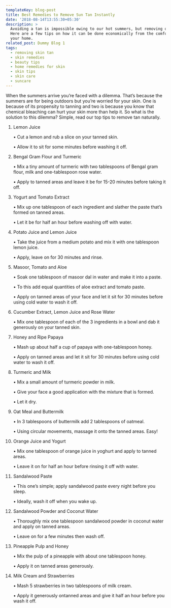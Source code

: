 ```yaml
---
templateKey: blog-post
title: Best Remedies to Remove Sun Tan Instantly
date: '2018-08-14T13:55:30+05:30'
description: >
  Avoiding a tan is impossible owing to our hot summers, but removing one isn’t.
  Here are a few tips on how it can be done economically from the comfort of
  your home.
related_post: Dummy Blog 1
tags:
  - removing skin tan
  - skin remedies
  - beauty tips
  - home remedies for skin
  - skin tips
  - skin care
  - suncare
---
```

When the summers arrive you’re faced with a dilemma. That’s because the summers are for being outdoors but you’re worried for your skin. One is because of its propensity to tanning and two is because you know that chemical bleaching can hurt your skin more than help it. So what is the solution to this dilemma? Simple, read our top tips to remove tan naturally.

1. Lemon Juice

	•	Cut a lemon and rub a slice on your tanned skin.

	•	Allow it to sit for some minutes before washing it off.



2. Bengal Gram Flour and Turmeric

	•	Mix a tiny amount of turmeric with two tablespoons of Bengal gram flour, milk and one-tablespoon rose water.

	•	Apply to tanned areas and leave it be for 15-20 minutes before taking it off.



3. Yogurt and Tomato Extract

	•	Mix up one tablespoon of each ingredient and slather the paste that’s formed on tanned areas.

	•	Let it be for half an hour before washing off with water.



4. Potato Juice and Lemon Juice

	•	Take the juice from a medium potato and mix it with one tablespoon lemon juice.

	•	Apply, leave on for 30 minutes and rinse.



5. Masoor, Tomato and Aloe

	•	Soak one tablespoon of masoor dal in water and make it into a paste.

	•	To this add equal quantities of aloe extract and tomato paste.

	•	Apply on tanned areas of your face and let it sit for 30 minutes before using cold water to wash it off.



6. Cucumber Extract, Lemon Juice and Rose Water

	•	Mix one tablespoon of each of the 3 ingredients in a bowl and dab it generously on your tanned skin.



7. Honey and Ripe Papaya

	•	Mash up about half a cup of papaya with one-tablespoon honey.

	•	Apply on tanned areas and let it sit for 30 minutes before using cold water to wash it off.



8. Turmeric and Milk

	•	Mix a small amount of turmeric powder in milk.

	•	Give your face a good application with the mixture that is formed.

	•	Let it dry.



9. Oat Meal and Buttermilk

	•	In 3 tablespoons of buttermilk add 2 tablespoons of oatmeal.

	•	Using circular movements, massage it onto the tanned areas. Easy!



10. Orange Juice and Yogurt

	•	Mix one tablespoon of orange juice in yoghurt and apply to tanned areas.

	•	Leave it on for half an hour before rinsing it off with water.



11. Sandalwood Paste

	•	This one’s simple; apply sandalwood paste every night before you sleep.

	•	Ideally, wash it off when you wake up.



12. Sandalwood Powder and Coconut Water

	•	Thoroughly mix one tablespoon sandalwood powder in coconut water and apply on tanned areas.

	•	Leave on for a few minutes then wash off.



13. Pineapple Pulp and Honey

	•	Mix the pulp of a pineapple with about one tablespoon honey.

	•	Apply it on tanned areas generously.



14. Milk Cream and Strawberries

	•	Mash 5 strawberries in two tablespoons of milk cream.

	•	Apply it generously ontanned areas and give it half an hour before you wash it off.

